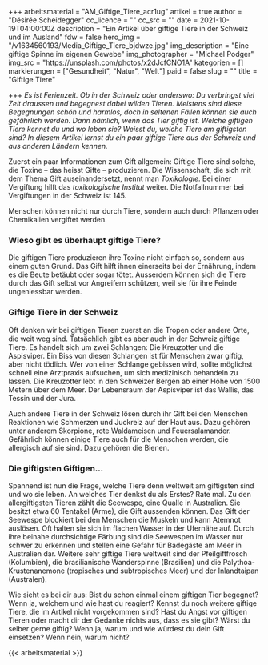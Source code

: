 +++
arbeitsmaterial = "AM_Giftige_Tiere_acr1ug"
artikel = true
author = "Désirée Scheidegger"
cc_licence = ""
cc_src = ""
date = 2021-10-19T04:00:00Z
description = "Ein Artikel über giftige Tiere in der Schweiz und im Ausland"
fdw = false
hero_img = "/v1634560193/Media_Giftige_Tiere_bjdwze.jpg"
img_description = "Eine giftige Spinne im eigenen Gewebe"
img_photographer = "Michael Podger"
img_src = "https://unsplash.com/photos/x2dJcfCNO1A"
kategorien = []
markierungen = ["Gesundheit", "Natur", "Welt"]
paid = false
slug = ""
title = "Giftige Tiere"

+++
_Es ist Ferienzeit. Ob in der Schweiz oder anderswo: Du verbringst viel Zeit draussen und begegnest dabei wilden Tieren. Meistens sind diese Begegnungen schön und harmlos, doch in seltenen Fällen können sie auch gefährlich werden. Dann nämlich, wenn das Tier giftig ist. Welche giftigen Tiere kennst du und wo leben sie? Weisst du, welche Tiere am giftigsten sind? In diesem Artikel lernst du ein paar giftige Tiere aus der Schweiz und aus anderen Ländern kennen._

Zuerst ein paar Informationen zum Gift allgemein: Giftige Tiere sind solche, die Toxine – das heisst Gifte – produzieren. Die Wissenschaft, die sich mit dem Thema Gift auseinandersetzt, nennt man _Toxikologie_. Bei einer Vergiftung hilft das _toxikologische Institut_ weiter. Die Notfallnummer bei Vergiftungen in der Schweiz ist 145.

Menschen können nicht nur durch Tiere, sondern auch durch Pflanzen oder Chemikalien vergiftet werden.

### Wieso gibt es überhaupt giftige Tiere?

Die giftigen Tiere produzieren ihre Toxine nicht einfach so, sondern aus einem guten Grund. Das Gift hilft ihnen einerseits bei der Ernährung, indem es die Beute betäubt oder sogar tötet. Ausserdem können sich die Tiere durch das Gift selbst vor Angreifern schützen, weil sie für ihre Feinde ungeniessbar werden.

### Giftige Tiere in der Schweiz

Oft denken wir bei giftigen Tieren zuerst an die Tropen oder andere Orte, die weit weg sind. Tatsächlich gibt es aber auch in der Schweiz giftige Tiere. Es handelt sich um zwei Schlangen: Die Kreuzotter und die Aspisviper. Ein Biss von diesen Schlangen ist für Menschen zwar giftig, aber nicht tödlich. Wer von einer Schlange gebissen wird, sollte möglichst schnell eine Arztpraxis aufsuchen, um sich medizinisch behandeln zu lassen. Die Kreuzotter lebt in den Schweizer Bergen ab einer Höhe von 1500 Metern über dem Meer. Der Lebensraum der Aspisviper ist das Wallis, das Tessin und der Jura.

Auch andere Tiere in der Schweiz lösen durch ihr Gift bei den Menschen Reaktionen wie Schmerzen und Juckreiz auf der Haut aus. Dazu gehören unter anderem Skorpione, rote Waldameisen und Feuersalamander. Gefährlich können einige Tiere auch für die Menschen werden, die allergisch auf sie sind. Dazu gehören die Bienen.

### Die giftigsten Giftigen…

Spannend ist nun die Frage, welche Tiere denn weltweit am giftigsten sind und wo sie leben. An welches Tier denkst du als Erstes? Rate mal. Zu den allergiftigsten Tieren zählt die Seewespe, eine Qualle in Australien. Sie besitzt etwa 60 Tentakel (Arme), die Gift aussenden können. Das Gift der Seewespe blockiert bei den Menschen die Muskeln und kann Atemnot auslösen. Oft halten sie sich im flachen Wasser in der Ufernähe auf. Durch ihre beinahe durchsichtige Färbung sind die Seewespen im Wasser nur schwer zu erkennen und stellen eine Gefahr für Badegäste am Meer in Australien dar. Weitere sehr giftige Tiere weltweit sind der Pfeilgiftfrosch (Kolumbien), die brasilianische Wanderspinne (Brasilien) und die Palythoa-Krustenanemone (tropisches und subtropisches Meer) und der Inlandtaipan (Australen).

Wie sieht es bei dir aus: Bist du schon einmal einem giftigen Tier begegnet? Wenn ja, welchem und wie hast du reagiert? Kennst du noch weitere giftige Tiere, die im Artikel nicht vorgekommen sind? Hast du Angst vor giftigen Tieren oder macht dir der Gedanke nichts aus, dass es sie gibt? Wärst du selber gerne giftig? Wenn ja, warum und wie würdest du dein Gift einsetzen? Wenn nein, warum nicht?




{{< arbeitsmaterial >}}

